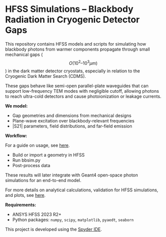 # HFSS Simulations – Blackbody Radiation in Cryogenic Detector Gaps
This repository contains HFSS models and scripts for simulating how blackbody photons from warmer components propagate through small mechanical gaps ($$O(10^2–10^3 μm)$$) in the dark matter detector cryostats, especially in relation to the Cryogenic Dark Matter Search (CDMS).

These gaps behave like semi-open parallel-plate waveguides that can support low-frequency TEM modes with negligible cutoff, allowing photons to reach ultra-cold detectors and cause photoionization or leakage currents.

**We model:**
- Gap geometries and dimensions from mechanical designs
- Plane-wave excitation over blackbody-relevant frequencies
- |S21| parameters, field distributions, and far-field emission

**Workflow:**

For a guide on usage, see [here](https://github.com/ModerJason/Blackbody-Simulations/blob/main/Blackbody%20Simulations%20Usage%20Guide.pdf).
- Build or import a geometry in HFSS
- Run bbsim.py
- Post-process data

These results will later integrate with Geant4 open-space photon simulations for an end-to-end model.

For more details on analytical calculations, validation for HFSS simulations, and plots, see [here](https://github.com/ModerJason/Blackbody-Simulations/blob/main/Blackbody%20Simulation%20Report.pdf).

**Requirements:**  
- ANSYS HFSS 2023 R2+  
- Python packages: `numpy`, `scipy`, `matplotlib`, `pyaedt`, `seaborn`

This project is developed using the [Spyder IDE](https://www.spyder-ide.org/).



